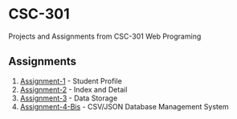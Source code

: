# CSC-301
Projects and Assignments from CSC-301 Web Programing

## Assignments
1. [Assignment-1](./asgmt-1 "asgmt-1") - Student Profile
2. [Assignment-2](./asgmt-2 "asgmt-2") - Index and Detail
3. [Assignment-3](./asgmt-3 "asgmt-3") - Data Storage
4. [Assignment-4-Bis](./asgmt-4-bis "asgmt-4-bis") - CSV/JSON Database Management System